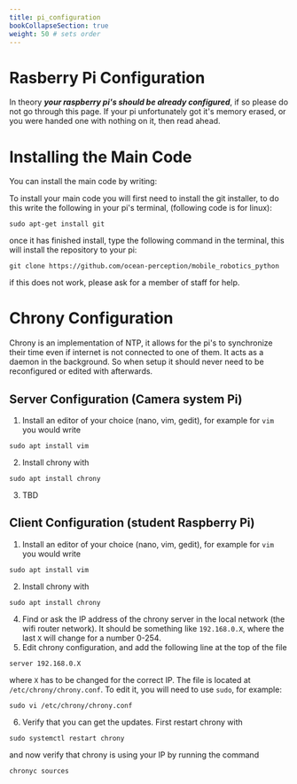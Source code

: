 ```yaml
---
title: pi_configuration
bookCollapseSection: true
weight: 50 # sets order
---
```


# Rasberry Pi Configuration

In theory ***your raspberry pi's should be already configured***, if so please do not go through this page.
If your pi unfortunately got it's memory erased, or you were handed one with nothing on it, then read ahead.

# Installing the Main Code

You can install the main code by writing:

To install your main code you will first need to install the git installer, to do this write the following in your pi's terminal, (following code is for linux):

```sudo apt-get install git```

once it has finished install, type the following command in the terminal, this will install the repository to your pi: 

```git clone https://github.com/ocean-perception/mobile_robotics_python```

if this does not work, please ask for a member of staff for help.


# Chrony Configuration
Chrony is an implementation of NTP, it allows for the pi's to synchronize their time even if internet is not connected to one of them. It acts as a daemon in the background. So when setup it should never need to be reconfigured or edited with afterwards.


## Server Configuration (Camera system Pi)
1. Install an editor of your choice (nano, vim, gedit), for example for `vim` you would write 

```
sudo apt install vim
```
    
2. Install chrony with

```
sudo apt install chrony
```

3. TBD


## Client Configuration (student Raspberry Pi)
1. Install an editor of your choice (nano, vim, gedit), for example for `vim` you would write 

```
sudo apt install vim
```
    
2. Install chrony with

```
sudo apt install chrony
```
    
4. Find or ask the IP address of the chrony server in the local network (the wifi router network). It should be something like `192.168.0.X`, where the last `X` will change for a number 0-254.
5. Edit chrony configuration, and add the following line at the top of the file 
 
```
server 192.168.0.X
``` 

where `X` has to be changed for the correct IP. The file is located at `/etc/chrony/chrony.conf`. To edit it, you will need to use `sudo`, for example:
```
sudo vi /etc/chrony/chrony.conf
```
6. Verify that you can get the updates. First restart chrony with

```
sudo systemctl restart chrony
```

and now verify that chrony is using your IP by running the command

```
chronyc sources
```


